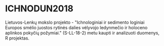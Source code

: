 # ICHNODUN2018
Lietuvos-Lenkų mokslo projekto - "Ichnologiniai ir sedimento loginiai Europos smėlio juostos rytinės dalies vėlyvojo ledynmečio ir holoceno aplinkos pokyčių požymiai." (S-LL-18-2) metu kaupti ir analizuoti duomenys, R projektas.
